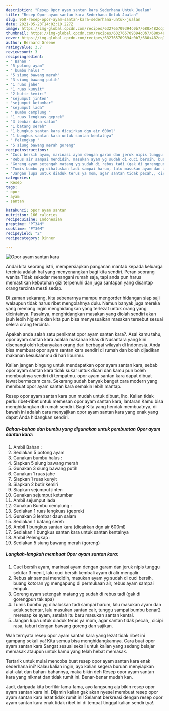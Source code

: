 ```yaml
---
description: "Resep Opor ayam santan kara Sederhana Untuk Jualan"
title: "Resep Opor ayam santan kara Sederhana Untuk Jualan"
slug: 950-resep-opor-ayam-santan-kara-sederhana-untuk-jualan
date: 2021-05-23T14:02:10.227Z
image: https://img-global.cpcdn.com/recipes/632765709394c0b7/680x482cq70/opor-ayam-santan-kara-foto-resep-utama.jpg
thumbnail: https://img-global.cpcdn.com/recipes/632765709394c0b7/680x482cq70/opor-ayam-santan-kara-foto-resep-utama.jpg
cover: https://img-global.cpcdn.com/recipes/632765709394c0b7/680x482cq70/opor-ayam-santan-kara-foto-resep-utama.jpg
author: Bernard Greene
ratingvalue: 3.7
reviewcount: 3
recipeingredient:
- " Bahan "
- "5 potong ayam"
- " bumbu halus "
- "5 siung bawang merah"
- "3 siung bawang putih"
- "1 ruas jahe"
- "1 ruas kunyit"
- "2 butir kemiri"
- "sejumput jinten"
- "sejumput ketumbar"
- "sejumput lada"
- " Bumbu cemplung "
- "1 ruas lengkuas geprek"
- "3 lembar daun salam"
- "1 batang sereh"
- "1 bungkus santan kara dicairkan dgn air 600ml"
- "1 bungkus santan kara untuk santan kentalnya"
- " Pelengkap "
- "5 siung bawang merah goreng"
recipeinstructions:
- "Cuci bersih ayam, marinasi ayam dengan garam dan jeruk nipis tunggu sekitar 3 menit, lalu cuci bersih kembali ayam di alir mengalir."
- "Rebus air sampai mendidih, masukan ayam yg sudah di cuci bersih, buang kotoran yg mengapung di permukaan air, rebus ayam sampai empuk."
- "Goreng ayam setengah matang yg sudah di rebus tadi (gak di gorengpun tak apa)"
- "Tumis bumbu yg dihaluskan tadi sampai harum, lalu masukan ayam dan aduk sebentar, lalu masukan santan cair, tunggu sampai bumbu benar2 meresap ke ayam, setelah itu baru masukan santan kental."
- "Jangan lupa untuk diaduk terus ya mom, agar santan tidak pecah,, cicipi rasa, taburi dengan bawang goreng dan sajikan."
categories:
- Resep
tags:
- opor
- ayam
- santan

katakunci: opor ayam santan 
nutrition: 166 calories
recipecuisine: Indonesian
preptime: "PT34M"
cooktime: "PT30M"
recipeyield: "2"
recipecategory: Dinner

---
```



![Opor ayam santan kara](https://img-global.cpcdn.com/recipes/632765709394c0b7/680x482cq70/opor-ayam-santan-kara-foto-resep-utama.jpg)

Andai kita seorang istri, mempersiapkan panganan mantab kepada keluarga tercinta adalah hal yang menyenangkan bagi kita sendiri. Peran seorang  wanita Tidak sekedar menangani rumah saja, tapi anda pun harus memastikan kebutuhan gizi terpenuhi dan juga santapan yang disantap orang tercinta mesti sedap.

Di zaman  sekarang, kita sebenarnya mampu mengorder hidangan siap saji walaupun tidak harus ribet mengolahnya dulu. Namun banyak juga mereka yang memang ingin menghidangkan yang terlezat untuk orang yang dicintainya. Pasalnya, menghidangkan masakan yang diolah sendiri akan jauh lebih higienis dan kita pun bisa menyesuaikan masakan tersebut sesuai selera orang tercinta. 



Apakah anda salah satu penikmat opor ayam santan kara?. Asal kamu tahu, opor ayam santan kara adalah makanan khas di Nusantara yang kini disenangi oleh kebanyakan orang dari berbagai wilayah di Indonesia. Anda bisa membuat opor ayam santan kara sendiri di rumah dan boleh dijadikan makanan kesukaanmu di hari liburmu.

Kalian jangan bingung untuk mendapatkan opor ayam santan kara, sebab opor ayam santan kara tidak sukar untuk dicari dan kamu pun boleh membuatnya sendiri di tempatmu. opor ayam santan kara dapat dibuat lewat bermacam cara. Sekarang sudah banyak banget cara modern yang membuat opor ayam santan kara semakin lebih mantap.

Resep opor ayam santan kara pun mudah untuk dibuat, lho. Kalian tidak perlu ribet-ribet untuk memesan opor ayam santan kara, lantaran Kamu bisa menghidangkan di rumah sendiri. Bagi Kita yang hendak membuatnya, di bawah ini adalah cara menyajikan opor ayam santan kara yang enak yang dapat Anda hidangkan sendiri.

<!--inarticleads1-->

##### Bahan-bahan dan bumbu yang digunakan untuk pembuatan Opor ayam santan kara:

1. Ambil  Bahan :
1. Sediakan 5 potong ayam
1. Gunakan  bumbu halus :
1. Siapkan 5 siung bawang merah
1. Gunakan 3 siung bawang putih
1. Gunakan 1 ruas jahe
1. Siapkan 1 ruas kunyit
1. Siapkan 2 butir kemiri
1. Siapkan sejumput jinten
1. Gunakan sejumput ketumbar
1. Ambil sejumput lada
1. Gunakan  Bumbu cemplung :
1. Sediakan 1 ruas lengkuas (geprek)
1. Gunakan 3 lembar daun salam
1. Sediakan 1 batang sereh
1. Ambil 1 bungkus santan kara (dicairkan dgn air 600ml)
1. Sediakan 1 bungkus santan kara untuk santan kentalnya
1. Ambil  Pelengkap :
1. Sediakan 5 siung bawang merah (goreng)




<!--inarticleads2-->

##### Langkah-langkah membuat Opor ayam santan kara:

1. Cuci bersih ayam, marinasi ayam dengan garam dan jeruk nipis tunggu sekitar 3 menit, lalu cuci bersih kembali ayam di alir mengalir.
1. Rebus air sampai mendidih, masukan ayam yg sudah di cuci bersih, buang kotoran yg mengapung di permukaan air, rebus ayam sampai empuk.
1. Goreng ayam setengah matang yg sudah di rebus tadi (gak di gorengpun tak apa)
1. Tumis bumbu yg dihaluskan tadi sampai harum, lalu masukan ayam dan aduk sebentar, lalu masukan santan cair, tunggu sampai bumbu benar2 meresap ke ayam, setelah itu baru masukan santan kental.
1. Jangan lupa untuk diaduk terus ya mom, agar santan tidak pecah,, cicipi rasa, taburi dengan bawang goreng dan sajikan.




Wah ternyata resep opor ayam santan kara yang lezat tidak ribet ini gampang sekali ya! Kita semua bisa menghidangkannya. Cara buat opor ayam santan kara Sangat sesuai sekali untuk kalian yang sedang belajar memasak ataupun untuk kamu yang telah hebat memasak.

Tertarik untuk mulai mencoba buat resep opor ayam santan kara enak sederhana ini? Kalau kalian ingin, ayo kalian segera buruan menyiapkan alat-alat dan bahan-bahannya, maka bikin deh Resep opor ayam santan kara yang nikmat dan tidak rumit ini. Benar-benar mudah kan. 

Jadi, daripada kita berfikir lama-lama, ayo langsung aja bikin resep opor ayam santan kara ini. Dijamin kalian gak akan nyesel membuat resep opor ayam santan kara lezat tidak rumit ini! Selamat berkreasi dengan resep opor ayam santan kara enak tidak ribet ini di tempat tinggal kalian sendiri,ya!.

